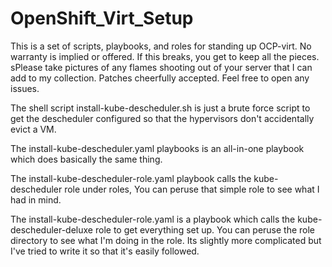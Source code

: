 # OpenShift_Virt_Setup
This is a set of scripts, playbooks, and roles for standing up OCP-virt.
No warranty is implied or offered. If this breaks, you get to keep all
the pieces. sPlease take pictures of any flames shooting out of your server 
that I can add to my collection. Patches cheerfully accepted. Feel free to 
open any issues.

The shell script install-kube-descheduler.sh is just a brute force script
to get the descheduler configured so that the hypervisors don't accidentally
evict a VM.

The install-kube-descheduler.yaml playbooks is an all-in-one playbook which
does basically the same thing.

The install-kube-descheduler-role.yaml playbook calls the kube-descheduler role
under roles, You can peruse that simple role to see what I had in mind.

The install-kube-descheduler-role.yaml is a playbook which calls the 
kube-descheduler-deluxe role to get everything set up. You can peruse the 
role directory to see what I'm doing in the role. Its slightly more 
complicated but I've tried to write it so that it's easily followed.
